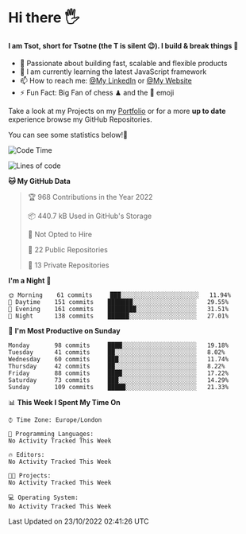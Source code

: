 # Hi there :raised_hand_with_fingers_splayed:
#### I am Tsot, short for Tsotne (the T is silent :wink:). I build & break things :space_invader:
- :telescope: Passionate about building fast, scalable and flexible products
- :seedling: I am currently learning the latest JavaScript framework 
- :mailbox: How to reach me: [@My LinkedIn](https://www.linkedin.com/in/tsotne-gvadzabia/) or [@My Website](https://tsotne.co.uk/contact)
- :zap: Fun Fact: Big Fan of chess ♟ and the 👾 emoji

Take a look at my Projects on my [Portfolio](https://tsotne.co.uk/) or for a more **up to date** experience browse my GitHub Repositories.

You can see some statistics below!:space_invader:
<!--START_SECTION:waka-->
![Code Time](http://img.shields.io/badge/Code%20Time-761%20hrs%202%20mins-blue)

![Lines of code](https://img.shields.io/badge/From%20Hello%20World%20I%27ve%20Written-624%20Thousand%20lines%20of%20code-blue)

**🐱 My GitHub Data** 

> 🏆 968 Contributions in the Year 2022
 > 
> 📦 440.7 kB Used in GitHub's Storage 
 > 
> 🚫 Not Opted to Hire
 > 
> 📜 22 Public Repositories 
 > 
> 🔑 13 Private Repositories  
 > 
**I'm a Night 🦉** 

```text
🌞 Morning    61 commits     ███░░░░░░░░░░░░░░░░░░░░░░   11.94% 
🌆 Daytime    151 commits    ███████░░░░░░░░░░░░░░░░░░   29.55% 
🌃 Evening    161 commits    ████████░░░░░░░░░░░░░░░░░   31.51% 
🌙 Night      138 commits    ██████░░░░░░░░░░░░░░░░░░░   27.01%

```
📅 **I'm Most Productive on Sunday** 

```text
Monday       98 commits     ████░░░░░░░░░░░░░░░░░░░░░   19.18% 
Tuesday      41 commits     ██░░░░░░░░░░░░░░░░░░░░░░░   8.02% 
Wednesday    60 commits     ███░░░░░░░░░░░░░░░░░░░░░░   11.74% 
Thursday     42 commits     ██░░░░░░░░░░░░░░░░░░░░░░░   8.22% 
Friday       88 commits     ████░░░░░░░░░░░░░░░░░░░░░   17.22% 
Saturday     73 commits     ███░░░░░░░░░░░░░░░░░░░░░░   14.29% 
Sunday       109 commits    █████░░░░░░░░░░░░░░░░░░░░   21.33%

```


📊 **This Week I Spent My Time On** 

```text
⌚︎ Time Zone: Europe/London

💬 Programming Languages: 
No Activity Tracked This Week

🔥 Editors: 
No Activity Tracked This Week

🐱‍💻 Projects: 
No Activity Tracked This Week

💻 Operating System: 
No Activity Tracked This Week

```


 Last Updated on 23/10/2022 02:41:26 UTC
<!--END_SECTION:waka-->
